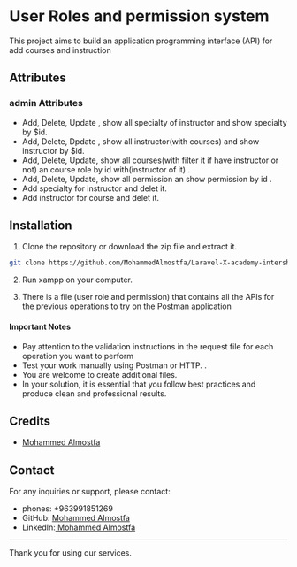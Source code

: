 # User Roles and permission system

This project aims to build an application programming interface (API) for add courses and instruction

## Attributes

### admin Attributes

-   Add, Delete, Update , show all specialty of instructor and show specialty by $id.
-   Add, Delete, Dpdate , show all instructor(with courses) and show instructor by $id.
-   Add, Delete, Update, show all courses(with filter it if have instructor or not) an course role by id with(instructor of it) .
-   Add, Delete, Update, show all permission an show permission by id .
-   Add specialty for instructor and delet it.
-   Add instructor for course and delet it.

## Installation

1. Clone the repository or download the zip file and extract it.

```bash
git clone https://github.com/MohammedAlmostfa/Laravel-X-academy-intership/tree/main/Users%20Roles%20an%20permission
```

2. Run xampp on your computer.

3. There is a file (user role and permission) that contains all the APIs for the previous operations to try on the Postman application

#### Important Notes

-   Pay attention to the validation instructions in the request file for each operation you want to perform
-   Test your work manually using Postman or HTTP. .
-   You are welcome to create additional files.
-   In your solution, it is essential that you follow best practices and produce clean and professional results.

## Credits

-   [Mohammed Almostfa ](https://github.com/MohammedAlmostfa)

## Contact

For any inquiries or support, please contact:

-   phones: +963991851269
-   GitHub: [Mohammed Almostfa ](https://github.com/MohammedAlmostfa)
-   LinkedIn:[ Mohammed Almostfa](https://www.linkedin.com/in/mohammed-almostfa-63b3a7240/)

---

Thank you for using our services.
